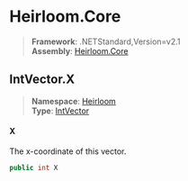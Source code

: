 # Heirloom.Core

> **Framework**: .NETStandard,Version=v2.1  
> **Assembly**: [Heirloom.Core][0]  

## IntVector.X

> **Namespace**: [Heirloom][0]  
> **Type**: [IntVector][1]  

#### X

The x-coordinate of this vector.

```cs
public int X
```

[0]: ../Heirloom.Core.md
[1]: Heirloom.IntVector.md
